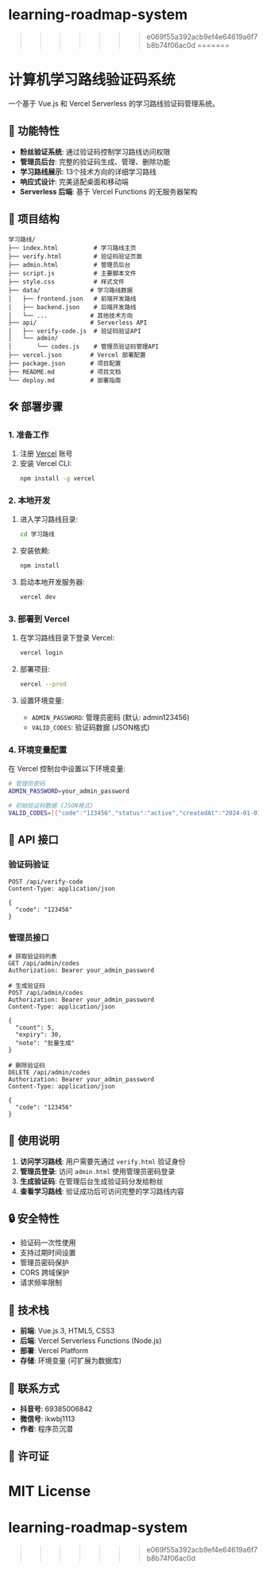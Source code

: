 # learning-roadmap-system
>>>>>>> e069f55a392acb9ef4e64619a6f7b8b74f06ac0d
=======
# 计算机学习路线验证码系统

一个基于 Vue.js 和 Vercel Serverless 的学习路线验证码管理系统。

## 🚀 功能特性

- **粉丝验证系统**: 通过验证码控制学习路线访问权限
- **管理员后台**: 完整的验证码生成、管理、删除功能
- **学习路线展示**: 13个技术方向的详细学习路线
- **响应式设计**: 完美适配桌面和移动端
- **Serverless 后端**: 基于 Vercel Functions 的无服务器架构

## 📁 项目结构

```
学习路线/
├── index.html          # 学习路线主页
├── verify.html         # 验证码验证页面
├── admin.html          # 管理员后台
├── script.js           # 主要脚本文件
├── style.css           # 样式文件
├── data/              # 学习路线数据
│   ├── frontend.json   # 前端开发路线
│   ├── backend.json    # 后端开发路线
│   └── ...            # 其他技术方向
├── api/               # Serverless API
│   ├── verify-code.js  # 验证码验证API
│   └── admin/
│       └── codes.js    # 管理员验证码管理API
├── vercel.json        # Vercel 部署配置
├── package.json       # 项目配置
├── README.md          # 项目文档
└── deploy.md          # 部署指南
```

## 🛠️ 部署步骤

### 1. 准备工作

1. 注册 [Vercel](https://vercel.com) 账号
2. 安装 Vercel CLI:
   ```bash
   npm install -g vercel
   ```

### 2. 本地开发

1. 进入学习路线目录:
   ```bash
   cd 学习路线
   ```
2. 安装依赖:
   ```bash
   npm install
   ```
3. 启动本地开发服务器:
   ```bash
   vercel dev
   ```

### 3. 部署到 Vercel

1. 在学习路线目录下登录 Vercel:
   ```bash
   vercel login
   ```

2. 部署项目:
   ```bash
   vercel --prod
   ```

3. 设置环境变量:
   - `ADMIN_PASSWORD`: 管理员密码 (默认: admin123456)
   - `VALID_CODES`: 验证码数据 (JSON格式)

### 4. 环境变量配置

在 Vercel 控制台中设置以下环境变量:

```bash
# 管理员密码
ADMIN_PASSWORD=your_admin_password

# 初始验证码数据 (JSON格式)
VALID_CODES=[{"code":"123456","status":"active","createdAt":"2024-01-01T00:00:00.000Z","expiresAt":null,"note":"测试验证码"}]
```

## 🔧 API 接口

### 验证码验证
```
POST /api/verify-code
Content-Type: application/json

{
  "code": "123456"
}
```

### 管理员接口
```
# 获取验证码列表
GET /api/admin/codes
Authorization: Bearer your_admin_password

# 生成验证码
POST /api/admin/codes
Authorization: Bearer your_admin_password
Content-Type: application/json

{
  "count": 5,
  "expiry": 30,
  "note": "批量生成"
}

# 删除验证码
DELETE /api/admin/codes
Authorization: Bearer your_admin_password
Content-Type: application/json

{
  "code": "123456"
}
```

## 🎯 使用说明

1. **访问学习路线**: 用户需要先通过 `verify.html` 验证身份
2. **管理员登录**: 访问 `admin.html` 使用管理员密码登录
3. **生成验证码**: 在管理后台生成验证码分发给粉丝
4. **查看学习路线**: 验证成功后可访问完整的学习路线内容

## 🔒 安全特性

- 验证码一次性使用
- 支持过期时间设置
- 管理员密码保护
- CORS 跨域保护
- 请求频率限制

## 📱 技术栈

- **前端**: Vue.js 3, HTML5, CSS3
- **后端**: Vercel Serverless Functions (Node.js)
- **部署**: Vercel Platform
- **存储**: 环境变量 (可扩展为数据库)

## 🤝 联系方式

- **抖音号**: 69385006842
- **微信号**: ikwbj1113
- **作者**: 程序员沉潜

## 📄 许可证

MIT License
=======
# learning-roadmap-system
>>>>>>> e069f55a392acb9ef4e64619a6f7b8b74f06ac0d
